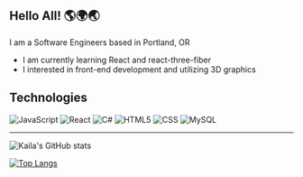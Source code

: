 ## Hello All! 🌎🌍🌏 
I am a Software Engineers based in Portland, OR

- I am currently learning React and react-three-fiber
- I interested in front-end development and utilizing 3D graphics

## Technologies
![JavaScript](https://img.shields.io/badge/JavaScript-F7DF1E?style=for-the-badge&logo=javascript&logoColor=black)
![React](https://img.shields.io/badge/React-20232A?style=for-the-badge&logo=react&logoColor=61DAFB) 
![C#](https://img.shields.io/badge/C%23-239120?style=for-the-badge&logo=c-sharp&logoColor=white)
![HTML5](https://img.shields.io/badge/HTML5-E34F26?style=for-the-badge&logo=html5&logoColor=white)
![CSS](https://img.shields.io/badge/CSS3-1572B6?style=for-the-badge&logo=css3&logoColor=white)
![MySQL](https://img.shields.io/badge/MySQL-00000F?style=for-the-badge&logo=mysql&logoColor=white)

<hr />

![Kaila's GitHub stats](https://github-readme-stats.vercel.app/api?username=kaila-spraguemcrae&theme=calm&show_icons=true)


[![Top Langs](https://github-readme-stats.vercel.app/api/top-langs/?username=kaila-spraguemcrae&theme=calm)](https://github.com/anuraghazra/github-readme-stats)